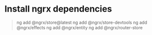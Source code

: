 # Install ngrx dependencies
> ng add @ngrx/store@latest
> ng add @ngrx/store-devtools
> ng add @ngrx/effects
> ng add @ngrx/entity
> ng add @ngrx/router-store